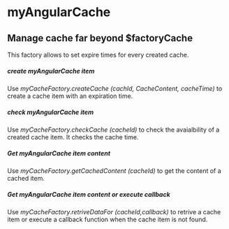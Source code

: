 # myAngularCache

## Manage cache far beyond $factoryCache

This factory allows to set expire times for every created cache.

##### create myAngularCache item  

Use  *myCacheFactory.createCache (cachId, CacheContent, cacheTime)* to create a cache item with an expiration time.

##### check myAngularCache item

Use  *myCacheFactory.checkCache (cacheId)* to check the avaialbility of a created cache item. It checks the cache time.

##### Get myAngularCache item content

Use  *myCacheFactory.getCachedContent (cacheId)* to get the content of a cached item. 

##### Get myAngularCache item content or execute callback

Use  *myCacheFactory.retriveDataFor (cacheId,callback)* to retrive a cache item or execute a callback function when the cache item is not found.
